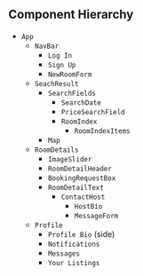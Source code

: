 ## Component Hierarchy

* `App`
  * `NavBar`
    * `Log In`
    * `Sign Up`
    * `NewRoomForm`
  * `SeachResult`
    * `SearchFields`
      * `SearchDate`
      * `PriceSearchField`
      * `RoomIndex`
        * `RoomIndexItems`
    * `Map`
  * `RoomDetails`
    * `ImageSlider`
    * `RoomDetailHeader`
    * `BookingRequestBox`
    * `RoomDetailText`
      * `ContactHost`
        * `HostBio`
        * `MessageForm`
  * `Profile`
    * `Profile Bio` (side)
    * `Notifications`
    * `Messages`
    * `Your Listings`
